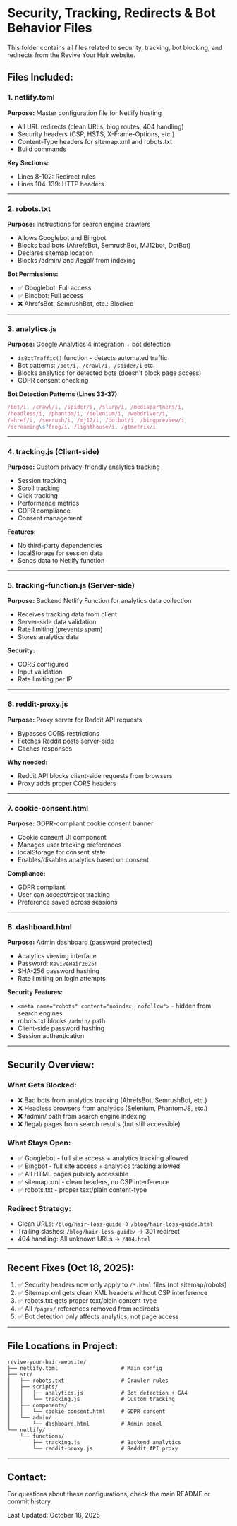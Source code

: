 # Security, Tracking, Redirects & Bot Behavior Files

This folder contains all files related to security, tracking, bot blocking, and redirects from the Revive Your Hair website.

## Files Included:

### 1. **netlify.toml** 
**Purpose:** Master configuration file for Netlify hosting
- All URL redirects (clean URLs, blog routes, 404 handling)
- Security headers (CSP, HSTS, X-Frame-Options, etc.)
- Content-Type headers for sitemap.xml and robots.txt
- Build commands

**Key Sections:**
- Lines 8-102: Redirect rules
- Lines 104-139: HTTP headers

---

### 2. **robots.txt**
**Purpose:** Instructions for search engine crawlers
- Allows Googlebot and Bingbot
- Blocks bad bots (AhrefsBot, SemrushBot, MJ12bot, DotBot)
- Declares sitemap location
- Blocks /admin/ and /legal/ from indexing

**Bot Permissions:**
- ✅ Googlebot: Full access
- ✅ Bingbot: Full access
- ❌ AhrefsBot, SemrushBot, etc.: Blocked

---

### 3. **analytics.js**
**Purpose:** Google Analytics 4 integration + bot detection
- `isBotTraffic()` function - detects automated traffic
- Bot patterns: `/bot/i, /crawl/i, /spider/i` etc.
- Blocks analytics for detected bots (doesn't block page access)
- GDPR consent checking

**Bot Detection Patterns (Lines 33-37):**
```javascript
/bot/i, /crawl/i, /spider/i, /slurp/i, /mediapartners/i,
/headless/i, /phantom/i, /selenium/i, /webdriver/i,
/ahref/i, /semrush/i, /mj12/i, /dotbot/i, /bingpreview/i,
/screaming\s?frog/i, /lighthouse/i, /gtmetrix/i
```

---

### 4. **tracking.js** (Client-side)
**Purpose:** Custom privacy-friendly analytics tracking
- Session tracking
- Scroll tracking
- Click tracking
- Performance metrics
- GDPR compliance
- Consent management

**Features:**
- No third-party dependencies
- localStorage for session data
- Sends data to Netlify function

---

### 5. **tracking-function.js** (Server-side)
**Purpose:** Backend Netlify Function for analytics data collection
- Receives tracking data from client
- Server-side data validation
- Rate limiting (prevents spam)
- Stores analytics data

**Security:**
- CORS configured
- Input validation
- Rate limiting per IP

---

### 6. **reddit-proxy.js**
**Purpose:** Proxy server for Reddit API requests
- Bypasses CORS restrictions
- Fetches Reddit posts server-side
- Caches responses

**Why needed:**
- Reddit API blocks client-side requests from browsers
- Proxy adds proper CORS headers

---

### 7. **cookie-consent.html**
**Purpose:** GDPR-compliant cookie consent banner
- Cookie consent UI component
- Manages user tracking preferences
- localStorage for consent state
- Enables/disables analytics based on consent

**Compliance:**
- GDPR compliant
- User can accept/reject tracking
- Preference saved across sessions

---

### 8. **dashboard.html**
**Purpose:** Admin dashboard (password protected)
- Analytics viewing interface
- Password: `ReviveHair2025!`
- SHA-256 password hashing
- Rate limiting on login attempts

**Security Features:**
- `<meta name="robots" content="noindex, nofollow">` - hidden from search engines
- robots.txt blocks `/admin/` path
- Client-side password hashing
- Session authentication

---

## Security Overview:

### What Gets Blocked:
- ❌ Bad bots from analytics tracking (AhrefsBot, SemrushBot, etc.)
- ❌ Headless browsers from analytics (Selenium, PhantomJS, etc.)
- ❌ /admin/ path from search engine indexing
- ❌ /legal/ pages from search results (but still accessible)

### What Stays Open:
- ✅ Googlebot - full site access + analytics tracking allowed
- ✅ Bingbot - full site access + analytics tracking allowed  
- ✅ All HTML pages publicly accessible
- ✅ sitemap.xml - clean headers, no CSP interference
- ✅ robots.txt - proper text/plain content-type

### Redirect Strategy:
- Clean URLs: `/blog/hair-loss-guide` → `/blog/hair-loss-guide.html`
- Trailing slashes: `/blog/hair-loss-guide/` → 301 redirect
- 404 handling: All unknown URLs → `/404.html`

---

## Recent Fixes (Oct 18, 2025):

1. ✅ Security headers now only apply to `/*.html` files (not sitemap/robots)
2. ✅ Sitemap.xml gets clean XML headers without CSP interference
3. ✅ robots.txt gets proper text/plain content-type
4. ✅ All `/pages/` references removed from redirects
5. ✅ Bot detection only affects analytics, not page access

---

## File Locations in Project:

```
revive-your-hair-website/
├── netlify.toml                    # Main config
├── src/
│   ├── robots.txt                  # Crawler rules
│   ├── scripts/
│   │   ├── analytics.js            # Bot detection + GA4
│   │   └── tracking.js             # Custom tracking
│   ├── components/
│   │   └── cookie-consent.html     # GDPR consent
│   └── admin/
│       └── dashboard.html          # Admin panel
└── netlify/
    └── functions/
        ├── tracking.js             # Backend analytics
        └── reddit-proxy.js         # Reddit API proxy
```

---

## Contact:
For questions about these configurations, check the main README or commit history.

Last Updated: October 18, 2025
